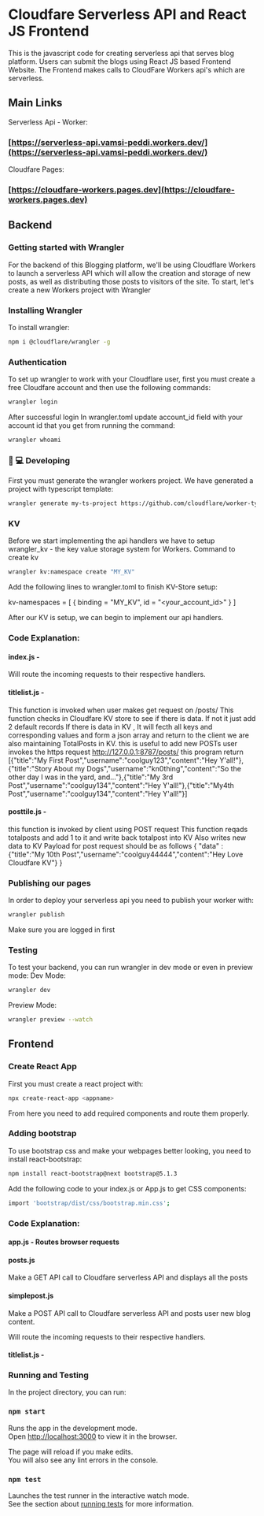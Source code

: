 # Cloudfare Serverless API and React JS Frontend

This is the javascript code for creating serverless api that serves blog platform. Users can submit the blogs using React JS based Frontend Website. The Frontend makes calls to CloudFare Workers api's which are serverless. 

## Main Links
Serverless Api - Worker: 
### [https://serverless-api.vamsi-peddi.workers.dev/](https://serverless-api.vamsi-peddi.workers.dev/)

Cloudfare Pages: 
### [https://cloudfare-workers.pages.dev](https://cloudfare-workers.pages.dev)


## Backend

### Getting started with Wrangler 

For the backend of this Blogging platform, we'll be using Cloudflare Workers to launch a serverless API which will allow the creation and storage of new posts, as well as distributing those posts to visitors of the site. To start, let's create a new Workers project with Wrangler 

### Installing Wrangler

To install wrangler: 

```bash
npm i @cloudflare/wrangler -g
```

### Authentication

To set up wrangler to work with your Cloudflare user, first you must create a free Cloudfare account and then use the following commands:

```bash
wrangler login
```
After successful login In wrangler.toml update account_id field with your account id that you get from running the command:

```bash
wrangler whoami
```
### 👩 💻 Developing

First you must generate the wrangler workers project. We have generated a project with typescript template:

```bash
wrangler generate my-ts-project https://github.com/cloudflare/worker-typescript-template
```

### KV 

Before we start implementing the api handlers we have to setup wrangler_kv - the key value storage system for Workers. 
Command to create kv 

```bash
wrangler kv:namespace create "MY_KV"
```
Add the following lines to wrangler.toml to finish KV-Store setup:

kv-namespaces = [
   { binding = "MY_KV", id = "<your_account_id>" }
]

After our KV is setup, we can begin to implement our api handlers. 


### Code Explanation: 

#### index.js - 
Will route the incoming requests to their respective handlers. 
#### titlelist.js - 
This function is invoked when user makes get request on <site>/posts/
This function checks in Cloudfare KV store to see if there is data. If not it just add 2 default records
If there is data in KV , It will fecth all keys and corresponding values and form a json  array and return to the client
we are also maintaining TotalPosts in KV. this is useful to add new POSTs
user invokes the https request http://127.0.0.1:8787/posts/
this program return [{"title":"My First Post","username":"coolguy123","content":"Hey Y'all!"},{"title":"Story About my Dogs","username":"kn0thing","content":"So the other day I was in the yard, and..."},{"title":"My 3rd Post","username":"coolguy134","content":"Hey Y'all!"},{"title":"My4th Post","username":"coolguy134","content":"Hey Y'all!"}]
   
#### posttile.js - 
 this function is invoked by client using POST request
 This function reqads totalposts and add 1 to it and write back totalpost into KV
 Also writes new data to KV
 Payload for post request should be as follows
     {
              "data" : {"title":"My 10th Post","username":"coolguy44444","content":"Hey Love Cloudfare KV"}
    }
   


### Publishing our pages

In order to deploy your serverless api you need to publish your worker with:

```bash
wrangler publish
```
Make sure you are logged in first

### Testing

To test your backend, you can run wrangler in dev mode or even in preview mode:
Dev Mode:

```bash
wrangler dev
```
Preview Mode: 

```bash
wrangler preview --watch
```

## Frontend

### Create React App 

First you must create a react project with:

```bash
npx create-react-app <appname>
```
From here you need to add required components and route them properly. 

### Adding bootstrap 

To use bootstrap css and make your webpages better looking, you need to install react-bootstrap:

```bash
npm install react-bootstrap@next bootstrap@5.1.3
```
Add the following code to your index.js or App.js to get CSS components: 

```bash
import 'bootstrap/dist/css/bootstrap.min.css';
```
   
### Code Explanation: 

#### app.js - Routes browser requests 

#### posts.js 
Make a GET  API call to  Cloudfare serverless API and displays all the posts 
   

#### simplepost.js 
Make a POST API call to  Cloudfare serverless API and posts user new blog content. 
      
   
Will route the incoming requests to their respective handlers. 
#### titlelist.js - 
   
### Running and Testing

In the project directory, you can run:

### `npm start`

Runs the app in the development mode.\
Open [http://localhost:3000](http://localhost:3000) to view it in the browser.

The page will reload if you make edits.\
You will also see any lint errors in the console.

### `npm test`

Launches the test runner in the interactive watch mode.\
See the section about [running tests](https://facebook.github.io/create-react-app/docs/running-tests) for more information.
